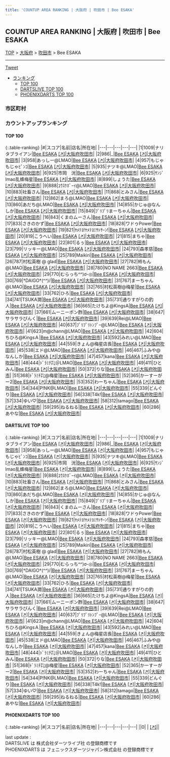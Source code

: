 ```yaml
---
title: 'COUNTUP AREA RANKING | 大阪府 | 吹田市 | Bee ESAKA'
---
```

## COUNTUP AREA RANKING | 大阪府 | 吹田市 | Bee ESAKA

[TOP](/darts/rank/) > [大阪府](/darts/rank/大阪府/) > [吹田市](/darts/rank/大阪府/吹田市/) > Bee ESAKA

___

<a href="https://twitter.com/share?ref_src=twsrc%5Etfw" data-text="COUNTUP AREA RANKING | 大阪府吹田市Bee ESAKA" class="twitter-share-button" data-hashtags="DARTSLIVE,PHOENIXDARTS,darts,ダーツ" data-show-count="false">Tweet</a>

* [ランキング](#カウントアップランキング)
    * [TOP 100](#top-100)
    * [DARTSLIVE TOP 100](#dartslive-top-100)
    * [PHOENIXDARTS TOP 100](#phoenixdarts-top-100)

### 市区町村

<ul>

</ul>

### カウントアップランキング

#### TOP 100



{:.table-ranking}
|#|スコア|名前|店名|所在地|
|---|---|---|---|---|
|1|1009|<span class="rank-name-dl">ナリタブライアン</span>|<a href="/darts/rank/shops/1cfbcce89b132ded0d9b047a20a7ba1e.html">Bee ESAKA</a> <a href="https://search.dartslive.com/jp/shop/1cfbcce89b132ded0d9b047a20a7ba1e">[↗]</a>|<a href="/darts/rank/大阪府/吹田市">大阪府吹田市</a>|
|2|986|<span class="rank-name-dl">_</span>|<a href="/darts/rank/shops/1cfbcce89b132ded0d9b047a20a7ba1e.html">Bee ESAKA</a> <a href="https://search.dartslive.com/jp/shop/1cfbcce89b132ded0d9b047a20a7ba1e">[↗]</a>|<a href="/darts/rank/大阪府/吹田市">大阪府吹田市</a>|
|3|958|<span class="rank-name-dl">あっしー@LMAO</span>|<a href="/darts/rank/shops/1cfbcce89b132ded0d9b047a20a7ba1e.html">Bee ESAKA</a> <a href="https://search.dartslive.com/jp/shop/1cfbcce89b132ded0d9b047a20a7ba1e">[↗]</a>|<a href="/darts/rank/大阪府/吹田市">大阪府吹田市</a>|
|4|957|<span class="rank-name-dl">もじゃもじゃﾋﾟﾝｺ</span>|<a href="/darts/rank/shops/1cfbcce89b132ded0d9b047a20a7ba1e.html">Bee ESAKA</a> <a href="https://search.dartslive.com/jp/shop/1cfbcce89b132ded0d9b047a20a7ba1e">[↗]</a>|<a href="/darts/rank/大阪府/吹田市">大阪府吹田市</a>|
|5|935|<span class="rank-name-dl">ナツキ@LMAO</span>|<a href="/darts/rank/shops/1cfbcce89b132ded0d9b047a20a7ba1e.html">Bee ESAKA</a> <a href="https://search.dartslive.com/jp/shop/1cfbcce89b132ded0d9b047a20a7ba1e">[↗]</a>|<a href="/darts/rank/大阪府/吹田市">大阪府吹田市</a>|
|6|925|<span class="rank-name-dl">市岡　洸</span>|<a href="/darts/rank/shops/1cfbcce89b132ded0d9b047a20a7ba1e.html">Bee ESAKA</a> <a href="https://search.dartslive.com/jp/shop/1cfbcce89b132ded0d9b047a20a7ba1e">[↗]</a>|<a href="/darts/rank/大阪府/吹田市">大阪府吹田市</a>|
|6|925|<span class="rank-name-dl">ｻﾝｼﾞlmao乱蜂梅星</span>|<a href="/darts/rank/shops/1cfbcce89b132ded0d9b047a20a7ba1e.html">Bee ESAKA</a> <a href="https://search.dartslive.com/jp/shop/1cfbcce89b132ded0d9b047a20a7ba1e">[↗]</a>|<a href="/darts/rank/大阪府/吹田市">大阪府吹田市</a>|
|8|899|<span class="rank-name-dl">しょうた</span>|<a href="/darts/rank/shops/1cfbcce89b132ded0d9b047a20a7ba1e.html">Bee ESAKA</a> <a href="https://search.dartslive.com/jp/shop/1cfbcce89b132ded0d9b047a20a7ba1e">[↗]</a>|<a href="/darts/rank/大阪府/吹田市">大阪府吹田市</a>|
|9|888|<span class="rank-name-dl">ﾕｳｽｹﾎﾞｰｲ@LMAO</span>|<a href="/darts/rank/shops/1cfbcce89b132ded0d9b047a20a7ba1e.html">Bee ESAKA</a> <a href="https://search.dartslive.com/jp/shop/1cfbcce89b132ded0d9b047a20a7ba1e">[↗]</a>|<a href="/darts/rank/大阪府/吹田市">大阪府吹田市</a>|
|10|883|<span class="rank-name-dl">社畜さん</span>|<a href="/darts/rank/shops/1cfbcce89b132ded0d9b047a20a7ba1e.html">Bee ESAKA</a> <a href="https://search.dartslive.com/jp/shop/1cfbcce89b132ded0d9b047a20a7ba1e">[↗]</a>|<a href="/darts/rank/大阪府/吹田市">大阪府吹田市</a>|
|11|868|<span class="rank-name-dl">とみさん</span>|<a href="/darts/rank/shops/1cfbcce89b132ded0d9b047a20a7ba1e.html">Bee ESAKA</a> <a href="https://search.dartslive.com/jp/shop/1cfbcce89b132ded0d9b047a20a7ba1e">[↗]</a>|<a href="/darts/rank/大阪府/吹田市">大阪府吹田市</a>|
|12|862|<span class="rank-name-dl">まろ@LMAO</span>|<a href="/darts/rank/shops/1cfbcce89b132ded0d9b047a20a7ba1e.html">Bee ESAKA</a> <a href="https://search.dartslive.com/jp/shop/1cfbcce89b132ded0d9b047a20a7ba1e">[↗]</a>|<a href="/darts/rank/大阪府/吹田市">大阪府吹田市</a>|
|13|860|<span class="rank-name-dl">あだち@LMAO</span>|<a href="/darts/rank/shops/1cfbcce89b132ded0d9b047a20a7ba1e.html">Bee ESAKA</a> <a href="https://search.dartslive.com/jp/shop/1cfbcce89b132ded0d9b047a20a7ba1e">[↗]</a>|<a href="/darts/rank/大阪府/吹田市">大阪府吹田市</a>|
|14|855|<span class="rank-name-dl">かじゅ@なんしか</span>|<a href="/darts/rank/shops/1cfbcce89b132ded0d9b047a20a7ba1e.html">Bee ESAKA</a> <a href="https://search.dartslive.com/jp/shop/1cfbcce89b132ded0d9b047a20a7ba1e">[↗]</a>|<a href="/darts/rank/大阪府/吹田市">大阪府吹田市</a>|
|15|849|<span class="rank-name-dl">ﾌﾟﾘﾌﾟﾘまーちゃん</span>|<a href="/darts/rank/shops/1cfbcce89b132ded0d9b047a20a7ba1e.html">Bee ESAKA</a> <a href="https://search.dartslive.com/jp/shop/1cfbcce89b132ded0d9b047a20a7ba1e">[↗]</a>|<a href="/darts/rank/大阪府/吹田市">大阪府吹田市</a>|
|16|843|<span class="rank-name-dl">くまのムーさん</span>|<a href="/darts/rank/shops/1cfbcce89b132ded0d9b047a20a7ba1e.html">Bee ESAKA</a> <a href="https://search.dartslive.com/jp/shop/1cfbcce89b132ded0d9b047a20a7ba1e">[↗]</a>|<a href="/darts/rank/大阪府/吹田市">大阪府吹田市</a>|
|17|833|<span class="rank-name-dl">さきのかず</span>|<a href="/darts/rank/shops/1cfbcce89b132ded0d9b047a20a7ba1e.html">Bee ESAKA</a> <a href="https://search.dartslive.com/jp/shop/1cfbcce89b132ded0d9b047a20a7ba1e">[↗]</a>|<a href="/darts/rank/大阪府/吹田市">大阪府吹田市</a>|
|18|828|<span class="rank-name-dl">ワドゥPower</span>|<a href="/darts/rank/shops/1cfbcce89b132ded0d9b047a20a7ba1e.html">Bee ESAKA</a> <a href="https://search.dartslive.com/jp/shop/1cfbcce89b132ded0d9b047a20a7ba1e">[↗]</a>|<a href="/darts/rank/大阪府/吹田市">大阪府吹田市</a>|
|19|821|<span class="rank-name-dl">ﾔﾒﾃﾖ!ﾔﾒﾃﾖﾐｻﾄｻｰﾝ!</span>|<a href="/darts/rank/shops/1cfbcce89b132ded0d9b047a20a7ba1e.html">Bee ESAKA</a> <a href="https://search.dartslive.com/jp/shop/1cfbcce89b132ded0d9b047a20a7ba1e">[↗]</a>|<a href="/darts/rank/大阪府/吹田市">大阪府吹田市</a>|
|20|819|<span class="rank-name-dl">こうへい</span>|<a href="/darts/rank/shops/1cfbcce89b132ded0d9b047a20a7ba1e.html">Bee ESAKA</a> <a href="https://search.dartslive.com/jp/shop/1cfbcce89b132ded0d9b047a20a7ba1e">[↗]</a>|<a href="/darts/rank/大阪府/吹田市">大阪府吹田市</a>|
|21|815|<span class="rank-name-dl">まちゃ</span>|<a href="/darts/rank/shops/1cfbcce89b132ded0d9b047a20a7ba1e.html">Bee ESAKA</a> <a href="https://search.dartslive.com/jp/shop/1cfbcce89b132ded0d9b047a20a7ba1e">[↗]</a>|<a href="/darts/rank/大阪府/吹田市">大阪府吹田市</a>|
|22|801|<span class="rank-name-dl">るぅ</span>|<a href="/darts/rank/shops/1cfbcce89b132ded0d9b047a20a7ba1e.html">Bee ESAKA</a> <a href="https://search.dartslive.com/jp/shop/1cfbcce89b132ded0d9b047a20a7ba1e">[↗]</a>|<a href="/darts/rank/大阪府/吹田市">大阪府吹田市</a>|
|23|799|<span class="rank-name-dl">リッキー@LMAO</span>|<a href="/darts/rank/shops/1cfbcce89b132ded0d9b047a20a7ba1e.html">Bee ESAKA</a> <a href="https://search.dartslive.com/jp/shop/1cfbcce89b132ded0d9b047a20a7ba1e">[↗]</a>|<a href="/darts/rank/大阪府/吹田市">大阪府吹田市</a>|
|24|793|<span class="rank-name-dl">森孝慈</span>|<a href="/darts/rank/shops/1cfbcce89b132ded0d9b047a20a7ba1e.html">Bee ESAKA</a> <a href="https://search.dartslive.com/jp/shop/1cfbcce89b132ded0d9b047a20a7ba1e">[↗]</a>|<a href="/darts/rank/大阪府/吹田市">大阪府吹田市</a>|
|25|789|<span class="rank-name-dl">Maikiri</span>|<a href="/darts/rank/shops/1cfbcce89b132ded0d9b047a20a7ba1e.html">Bee ESAKA</a> <a href="https://search.dartslive.com/jp/shop/1cfbcce89b132ded0d9b047a20a7ba1e">[↗]</a>|<a href="/darts/rank/大阪府/吹田市">大阪府吹田市</a>|
|26|787|<span class="rank-name-dl">村松英樹 @ glad</span>|<a href="/darts/rank/shops/1cfbcce89b132ded0d9b047a20a7ba1e.html">Bee ESAKA</a> <a href="https://search.dartslive.com/jp/shop/1cfbcce89b132ded0d9b047a20a7ba1e">[↗]</a>|<a href="/darts/rank/大阪府/吹田市">大阪府吹田市</a>|
|27|782|<span class="rank-name-dl">柿もん@LMAO</span>|<a href="/darts/rank/shops/1cfbcce89b132ded0d9b047a20a7ba1e.html">Bee ESAKA</a> <a href="https://search.dartslive.com/jp/shop/1cfbcce89b132ded0d9b047a20a7ba1e">[↗]</a>|<a href="/darts/rank/大阪府/吹田市">大阪府吹田市</a>|
|28|780|<span class="rank-name-dl">NO NAME 2663</span>|<a href="/darts/rank/shops/1cfbcce89b132ded0d9b047a20a7ba1e.html">Bee ESAKA</a> <a href="https://search.dartslive.com/jp/shop/1cfbcce89b132ded0d9b047a20a7ba1e">[↗]</a>|<a href="/darts/rank/大阪府/吹田市">大阪府吹田市</a>|
|29|770|<span class="rank-name-dl">むらっち^^)σ-◎</span>|<a href="/darts/rank/shops/1cfbcce89b132ded0d9b047a20a7ba1e.html">Bee ESAKA</a> <a href="https://search.dartslive.com/jp/shop/1cfbcce89b132ded0d9b047a20a7ba1e">[↗]</a>|<a href="/darts/rank/大阪府/吹田市">大阪府吹田市</a>|
|30|769|<span class="rank-name-dl">†DAIGO†(^^)/</span>|<a href="/darts/rank/shops/1cfbcce89b132ded0d9b047a20a7ba1e.html">Bee ESAKA</a> <a href="https://search.dartslive.com/jp/shop/1cfbcce89b132ded0d9b047a20a7ba1e">[↗]</a>|<a href="/darts/rank/大阪府/吹田市">大阪府吹田市</a>|
|31|767|<span class="rank-name-dl">まーちゃん@LMAO</span>|<a href="/darts/rank/shops/1cfbcce89b132ded0d9b047a20a7ba1e.html">Bee ESAKA</a> <a href="https://search.dartslive.com/jp/shop/1cfbcce89b132ded0d9b047a20a7ba1e">[↗]</a>|<a href="/darts/rank/大阪府/吹田市">大阪府吹田市</a>|
|32|765|<span class="rank-name-dl">村松英樹@梅星</span>|<a href="/darts/rank/shops/1cfbcce89b132ded0d9b047a20a7ba1e.html">Bee ESAKA</a> <a href="https://search.dartslive.com/jp/shop/1cfbcce89b132ded0d9b047a20a7ba1e">[↗]</a>|<a href="/darts/rank/大阪府/吹田市">大阪府吹田市</a>|
|33|762|<span class="rank-name-dl">ひろ</span>|<a href="/darts/rank/shops/1cfbcce89b132ded0d9b047a20a7ba1e.html">Bee ESAKA</a> <a href="https://search.dartslive.com/jp/shop/1cfbcce89b132ded0d9b047a20a7ba1e">[↗]</a>|<a href="/darts/rank/大阪府/吹田市">大阪府吹田市</a>|
|34|741|<span class="rank-name-dl">TSUKA潤</span>|<a href="/darts/rank/shops/1cfbcce89b132ded0d9b047a20a7ba1e.html">Bee ESAKA</a> <a href="https://search.dartslive.com/jp/shop/1cfbcce89b132ded0d9b047a20a7ba1e">[↗]</a>|<a href="/darts/rank/大阪府/吹田市">大阪府吹田市</a>|
|35|731|<span class="rank-name-dl">通りすがりの釣人</span>|<a href="/darts/rank/shops/1cfbcce89b132ded0d9b047a20a7ba1e.html">Bee ESAKA</a> <a href="https://search.dartslive.com/jp/shop/1cfbcce89b132ded0d9b047a20a7ba1e">[↗]</a>|<a href="/darts/rank/大阪府/吹田市">大阪府吹田市</a>|
|36|665|<span class="rank-name-dl">たけちよ@KingsA</span>|<a href="/darts/rank/shops/1cfbcce89b132ded0d9b047a20a7ba1e.html">Bee ESAKA</a> <a href="https://search.dartslive.com/jp/shop/1cfbcce89b132ded0d9b047a20a7ba1e">[↗]</a>|<a href="/darts/rank/大阪府/吹田市">大阪府吹田市</a>|
|37|661|<span class="rank-name-dl">ムーニーポン酢</span>|<a href="/darts/rank/shops/1cfbcce89b132ded0d9b047a20a7ba1e.html">Bee ESAKA</a> <a href="https://search.dartslive.com/jp/shop/1cfbcce89b132ded0d9b047a20a7ba1e">[↗]</a>|<a href="/darts/rank/大阪府/吹田市">大阪府吹田市</a>|
|38|647|<span class="rank-name-dl">サラサラぴんく</span>|<a href="/darts/rank/shops/1cfbcce89b132ded0d9b047a20a7ba1e.html">Bee ESAKA</a> <a href="https://search.dartslive.com/jp/shop/1cfbcce89b132ded0d9b047a20a7ba1e">[↗]</a>|<a href="/darts/rank/大阪府/吹田市">大阪府吹田市</a>|
|39|639|<span class="rank-name-dl">Rei@LMAO</span>|<a href="/darts/rank/shops/1cfbcce89b132ded0d9b047a20a7ba1e.html">Bee ESAKA</a> <a href="https://search.dartslive.com/jp/shop/1cfbcce89b132ded0d9b047a20a7ba1e">[↗]</a>|<a href="/darts/rank/大阪府/吹田市">大阪府吹田市</a>|
|40|637|<span class="rank-name-dl">ﾌﾟﾘﾌﾟﾘﾄﾝﾌﾟｰ@LMAO</span>|<a href="/darts/rank/shops/1cfbcce89b132ded0d9b047a20a7ba1e.html">Bee ESAKA</a> <a href="https://search.dartslive.com/jp/shop/1cfbcce89b132ded0d9b047a20a7ba1e">[↗]</a>|<a href="/darts/rank/大阪府/吹田市">大阪府吹田市</a>|
|41|623|<span class="rank-name-dl">m@chann@LMAO</span>|<a href="/darts/rank/shops/1cfbcce89b132ded0d9b047a20a7ba1e.html">Bee ESAKA</a> <a href="https://search.dartslive.com/jp/shop/1cfbcce89b132ded0d9b047a20a7ba1e">[↗]</a>|<a href="/darts/rank/大阪府/吹田市">大阪府吹田市</a>|
|42|604|<span class="rank-name-dl">ちひろ@KingsＡ</span>|<a href="/darts/rank/shops/1cfbcce89b132ded0d9b047a20a7ba1e.html">Bee ESAKA</a> <a href="https://search.dartslive.com/jp/shop/1cfbcce89b132ded0d9b047a20a7ba1e">[↗]</a>|<a href="/darts/rank/大阪府/吹田市">大阪府吹田市</a>|
|43|592|<span class="rank-name-dl">みれい@LMAO</span>|<a href="/darts/rank/shops/1cfbcce89b132ded0d9b047a20a7ba1e.html">Bee ESAKA</a> <a href="https://search.dartslive.com/jp/shop/1cfbcce89b132ded0d9b047a20a7ba1e">[↗]</a>|<a href="/darts/rank/大阪府/吹田市">大阪府吹田市</a>|
|44|559|<span class="rank-name-dl">きょん@梅星店長</span>|<a href="/darts/rank/shops/1cfbcce89b132ded0d9b047a20a7ba1e.html">Bee ESAKA</a> <a href="https://search.dartslive.com/jp/shop/1cfbcce89b132ded0d9b047a20a7ba1e">[↗]</a>|<a href="/darts/rank/大阪府/吹田市">大阪府吹田市</a>|
|45|538|<span class="rank-name-dl">エド@LMAO</span>|<a href="/darts/rank/shops/1cfbcce89b132ded0d9b047a20a7ba1e.html">Bee ESAKA</a> <a href="https://search.dartslive.com/jp/shop/1cfbcce89b132ded0d9b047a20a7ba1e">[↗]</a>|<a href="/darts/rank/大阪府/吹田市">大阪府吹田市</a>|
|46|467|<span class="rank-name-dl">ふみや@なんしか</span>|<a href="/darts/rank/shops/1cfbcce89b132ded0d9b047a20a7ba1e.html">Bee ESAKA</a> <a href="https://search.dartslive.com/jp/shop/1cfbcce89b132ded0d9b047a20a7ba1e">[↗]</a>|<a href="/darts/rank/大阪府/吹田市">大阪府吹田市</a>|
|47|457|<span class="rank-name-dl">kana</span>|<a href="/darts/rank/shops/1cfbcce89b132ded0d9b047a20a7ba1e.html">Bee ESAKA</a> <a href="https://search.dartslive.com/jp/shop/1cfbcce89b132ded0d9b047a20a7ba1e">[↗]</a>|<a href="/darts/rank/大阪府/吹田市">大阪府吹田市</a>|
|48|444|<span class="rank-name-dl">ﾄﾞﾗﾐﾁ㌠＠LMAO</span>|<a href="/darts/rank/shops/1cfbcce89b132ded0d9b047a20a7ba1e.html">Bee ESAKA</a> <a href="https://search.dartslive.com/jp/shop/1cfbcce89b132ded0d9b047a20a7ba1e">[↗]</a>|<a href="/darts/rank/大阪府/吹田市">大阪府吹田市</a>|
|49|411|<span class="rank-name-dl">ひとみん</span>|<a href="/darts/rank/shops/1cfbcce89b132ded0d9b047a20a7ba1e.html">Bee ESAKA</a> <a href="https://search.dartslive.com/jp/shop/1cfbcce89b132ded0d9b047a20a7ba1e">[↗]</a>|<a href="/darts/rank/大阪府/吹田市">大阪府吹田市</a>|
|50|372|<span class="rank-name-dl">りな</span>|<a href="/darts/rank/shops/1cfbcce89b132ded0d9b047a20a7ba1e.html">Bee ESAKA</a> <a href="https://search.dartslive.com/jp/shop/1cfbcce89b132ded0d9b047a20a7ba1e">[↗]</a>|<a href="/darts/rank/大阪府/吹田市">大阪府吹田市</a>|
|51|368|<span class="rank-name-dl">ﾄﾞﾗﾐﾁ㌠@梅星</span>|<a href="/darts/rank/shops/1cfbcce89b132ded0d9b047a20a7ba1e.html">Bee ESAKA</a> <a href="https://search.dartslive.com/jp/shop/1cfbcce89b132ded0d9b047a20a7ba1e">[↗]</a>|<a href="/darts/rank/大阪府/吹田市">大阪府吹田市</a>|
|52|365|<span class="rank-name-dl">かーすーがー2</span>|<a href="/darts/rank/shops/1cfbcce89b132ded0d9b047a20a7ba1e.html">Bee ESAKA</a> <a href="https://search.dartslive.com/jp/shop/1cfbcce89b132ded0d9b047a20a7ba1e">[↗]</a>|<a href="/darts/rank/大阪府/吹田市">大阪府吹田市</a>|
|53|352|<span class="rank-name-dl">わーちゃん</span>|<a href="/darts/rank/shops/1cfbcce89b132ded0d9b047a20a7ba1e.html">Bee ESAKA</a> <a href="https://search.dartslive.com/jp/shop/1cfbcce89b132ded0d9b047a20a7ba1e">[↗]</a>|<a href="/darts/rank/大阪府/吹田市">大阪府吹田市</a>|
|54|344|<span class="rank-name-dl">P!NK@LMAO</span>|<a href="/darts/rank/shops/1cfbcce89b132ded0d9b047a20a7ba1e.html">Bee ESAKA</a> <a href="https://search.dartslive.com/jp/shop/1cfbcce89b132ded0d9b047a20a7ba1e">[↗]</a>|<a href="/darts/rank/大阪府/吹田市">大阪府吹田市</a>|
|55|339|<span class="rank-name-dl">どんぐり</span>|<a href="/darts/rank/shops/1cfbcce89b132ded0d9b047a20a7ba1e.html">Bee ESAKA</a> <a href="https://search.dartslive.com/jp/shop/1cfbcce89b132ded0d9b047a20a7ba1e">[↗]</a>|<a href="/darts/rank/大阪府/吹田市">大阪府吹田市</a>|
|56|338|<span class="rank-name-dl">T4k!</span>|<a href="/darts/rank/shops/1cfbcce89b132ded0d9b047a20a7ba1e.html">Bee ESAKA</a> <a href="https://search.dartslive.com/jp/shop/1cfbcce89b132ded0d9b047a20a7ba1e">[↗]</a>|<a href="/darts/rank/大阪府/吹田市">大阪府吹田市</a>|
|57|334|<span class="rank-name-dl">ゆい♡</span>|<a href="/darts/rank/shops/1cfbcce89b132ded0d9b047a20a7ba1e.html">Bee ESAKA</a> <a href="https://search.dartslive.com/jp/shop/1cfbcce89b132ded0d9b047a20a7ba1e">[↗]</a>|<a href="/darts/rank/大阪府/吹田市">大阪府吹田市</a>|
|58|312|<span class="rank-name-dl">tamago</span>|<a href="/darts/rank/shops/1cfbcce89b132ded0d9b047a20a7ba1e.html">Bee ESAKA</a> <a href="https://search.dartslive.com/jp/shop/1cfbcce89b132ded0d9b047a20a7ba1e">[↗]</a>|<a href="/darts/rank/大阪府/吹田市">大阪府吹田市</a>|
|59|295|<span class="rank-name-dl">ねるねる</span>|<a href="/darts/rank/shops/1cfbcce89b132ded0d9b047a20a7ba1e.html">Bee ESAKA</a> <a href="https://search.dartslive.com/jp/shop/1cfbcce89b132ded0d9b047a20a7ba1e">[↗]</a>|<a href="/darts/rank/大阪府/吹田市">大阪府吹田市</a>|
|60|286|<span class="rank-name-dl">あやな</span>|<a href="/darts/rank/shops/1cfbcce89b132ded0d9b047a20a7ba1e.html">Bee ESAKA</a> <a href="https://search.dartslive.com/jp/shop/1cfbcce89b132ded0d9b047a20a7ba1e">[↗]</a>|<a href="/darts/rank/大阪府/吹田市">大阪府吹田市</a>|


#### DARTSLIVE TOP 100



{:.table-ranking}
|#|スコア|名前|店名|所在地|
|---|---|---|---|---|
|1|1009|<span class="rank-name-dl">ナリタブライアン</span>|<a href="/darts/rank/shops/1cfbcce89b132ded0d9b047a20a7ba1e.html">Bee ESAKA</a> <a href="https://search.dartslive.com/jp/shop/1cfbcce89b132ded0d9b047a20a7ba1e">[↗]</a>|<a href="/darts/rank/大阪府/吹田市">大阪府吹田市</a>|
|2|986|<span class="rank-name-dl">_</span>|<a href="/darts/rank/shops/1cfbcce89b132ded0d9b047a20a7ba1e.html">Bee ESAKA</a> <a href="https://search.dartslive.com/jp/shop/1cfbcce89b132ded0d9b047a20a7ba1e">[↗]</a>|<a href="/darts/rank/大阪府/吹田市">大阪府吹田市</a>|
|3|958|<span class="rank-name-dl">あっしー@LMAO</span>|<a href="/darts/rank/shops/1cfbcce89b132ded0d9b047a20a7ba1e.html">Bee ESAKA</a> <a href="https://search.dartslive.com/jp/shop/1cfbcce89b132ded0d9b047a20a7ba1e">[↗]</a>|<a href="/darts/rank/大阪府/吹田市">大阪府吹田市</a>|
|4|957|<span class="rank-name-dl">もじゃもじゃﾋﾟﾝｺ</span>|<a href="/darts/rank/shops/1cfbcce89b132ded0d9b047a20a7ba1e.html">Bee ESAKA</a> <a href="https://search.dartslive.com/jp/shop/1cfbcce89b132ded0d9b047a20a7ba1e">[↗]</a>|<a href="/darts/rank/大阪府/吹田市">大阪府吹田市</a>|
|5|935|<span class="rank-name-dl">ナツキ@LMAO</span>|<a href="/darts/rank/shops/1cfbcce89b132ded0d9b047a20a7ba1e.html">Bee ESAKA</a> <a href="https://search.dartslive.com/jp/shop/1cfbcce89b132ded0d9b047a20a7ba1e">[↗]</a>|<a href="/darts/rank/大阪府/吹田市">大阪府吹田市</a>|
|6|925|<span class="rank-name-dl">市岡　洸</span>|<a href="/darts/rank/shops/1cfbcce89b132ded0d9b047a20a7ba1e.html">Bee ESAKA</a> <a href="https://search.dartslive.com/jp/shop/1cfbcce89b132ded0d9b047a20a7ba1e">[↗]</a>|<a href="/darts/rank/大阪府/吹田市">大阪府吹田市</a>|
|6|925|<span class="rank-name-dl">ｻﾝｼﾞlmao乱蜂梅星</span>|<a href="/darts/rank/shops/1cfbcce89b132ded0d9b047a20a7ba1e.html">Bee ESAKA</a> <a href="https://search.dartslive.com/jp/shop/1cfbcce89b132ded0d9b047a20a7ba1e">[↗]</a>|<a href="/darts/rank/大阪府/吹田市">大阪府吹田市</a>|
|8|899|<span class="rank-name-dl">しょうた</span>|<a href="/darts/rank/shops/1cfbcce89b132ded0d9b047a20a7ba1e.html">Bee ESAKA</a> <a href="https://search.dartslive.com/jp/shop/1cfbcce89b132ded0d9b047a20a7ba1e">[↗]</a>|<a href="/darts/rank/大阪府/吹田市">大阪府吹田市</a>|
|9|888|<span class="rank-name-dl">ﾕｳｽｹﾎﾞｰｲ@LMAO</span>|<a href="/darts/rank/shops/1cfbcce89b132ded0d9b047a20a7ba1e.html">Bee ESAKA</a> <a href="https://search.dartslive.com/jp/shop/1cfbcce89b132ded0d9b047a20a7ba1e">[↗]</a>|<a href="/darts/rank/大阪府/吹田市">大阪府吹田市</a>|
|10|883|<span class="rank-name-dl">社畜さん</span>|<a href="/darts/rank/shops/1cfbcce89b132ded0d9b047a20a7ba1e.html">Bee ESAKA</a> <a href="https://search.dartslive.com/jp/shop/1cfbcce89b132ded0d9b047a20a7ba1e">[↗]</a>|<a href="/darts/rank/大阪府/吹田市">大阪府吹田市</a>|
|11|868|<span class="rank-name-dl">とみさん</span>|<a href="/darts/rank/shops/1cfbcce89b132ded0d9b047a20a7ba1e.html">Bee ESAKA</a> <a href="https://search.dartslive.com/jp/shop/1cfbcce89b132ded0d9b047a20a7ba1e">[↗]</a>|<a href="/darts/rank/大阪府/吹田市">大阪府吹田市</a>|
|12|862|<span class="rank-name-dl">まろ@LMAO</span>|<a href="/darts/rank/shops/1cfbcce89b132ded0d9b047a20a7ba1e.html">Bee ESAKA</a> <a href="https://search.dartslive.com/jp/shop/1cfbcce89b132ded0d9b047a20a7ba1e">[↗]</a>|<a href="/darts/rank/大阪府/吹田市">大阪府吹田市</a>|
|13|860|<span class="rank-name-dl">あだち@LMAO</span>|<a href="/darts/rank/shops/1cfbcce89b132ded0d9b047a20a7ba1e.html">Bee ESAKA</a> <a href="https://search.dartslive.com/jp/shop/1cfbcce89b132ded0d9b047a20a7ba1e">[↗]</a>|<a href="/darts/rank/大阪府/吹田市">大阪府吹田市</a>|
|14|855|<span class="rank-name-dl">かじゅ@なんしか</span>|<a href="/darts/rank/shops/1cfbcce89b132ded0d9b047a20a7ba1e.html">Bee ESAKA</a> <a href="https://search.dartslive.com/jp/shop/1cfbcce89b132ded0d9b047a20a7ba1e">[↗]</a>|<a href="/darts/rank/大阪府/吹田市">大阪府吹田市</a>|
|15|849|<span class="rank-name-dl">ﾌﾟﾘﾌﾟﾘまーちゃん</span>|<a href="/darts/rank/shops/1cfbcce89b132ded0d9b047a20a7ba1e.html">Bee ESAKA</a> <a href="https://search.dartslive.com/jp/shop/1cfbcce89b132ded0d9b047a20a7ba1e">[↗]</a>|<a href="/darts/rank/大阪府/吹田市">大阪府吹田市</a>|
|16|843|<span class="rank-name-dl">くまのムーさん</span>|<a href="/darts/rank/shops/1cfbcce89b132ded0d9b047a20a7ba1e.html">Bee ESAKA</a> <a href="https://search.dartslive.com/jp/shop/1cfbcce89b132ded0d9b047a20a7ba1e">[↗]</a>|<a href="/darts/rank/大阪府/吹田市">大阪府吹田市</a>|
|17|833|<span class="rank-name-dl">さきのかず</span>|<a href="/darts/rank/shops/1cfbcce89b132ded0d9b047a20a7ba1e.html">Bee ESAKA</a> <a href="https://search.dartslive.com/jp/shop/1cfbcce89b132ded0d9b047a20a7ba1e">[↗]</a>|<a href="/darts/rank/大阪府/吹田市">大阪府吹田市</a>|
|18|828|<span class="rank-name-dl">ワドゥPower</span>|<a href="/darts/rank/shops/1cfbcce89b132ded0d9b047a20a7ba1e.html">Bee ESAKA</a> <a href="https://search.dartslive.com/jp/shop/1cfbcce89b132ded0d9b047a20a7ba1e">[↗]</a>|<a href="/darts/rank/大阪府/吹田市">大阪府吹田市</a>|
|19|821|<span class="rank-name-dl">ﾔﾒﾃﾖ!ﾔﾒﾃﾖﾐｻﾄｻｰﾝ!</span>|<a href="/darts/rank/shops/1cfbcce89b132ded0d9b047a20a7ba1e.html">Bee ESAKA</a> <a href="https://search.dartslive.com/jp/shop/1cfbcce89b132ded0d9b047a20a7ba1e">[↗]</a>|<a href="/darts/rank/大阪府/吹田市">大阪府吹田市</a>|
|20|819|<span class="rank-name-dl">こうへい</span>|<a href="/darts/rank/shops/1cfbcce89b132ded0d9b047a20a7ba1e.html">Bee ESAKA</a> <a href="https://search.dartslive.com/jp/shop/1cfbcce89b132ded0d9b047a20a7ba1e">[↗]</a>|<a href="/darts/rank/大阪府/吹田市">大阪府吹田市</a>|
|21|815|<span class="rank-name-dl">まちゃ</span>|<a href="/darts/rank/shops/1cfbcce89b132ded0d9b047a20a7ba1e.html">Bee ESAKA</a> <a href="https://search.dartslive.com/jp/shop/1cfbcce89b132ded0d9b047a20a7ba1e">[↗]</a>|<a href="/darts/rank/大阪府/吹田市">大阪府吹田市</a>|
|22|801|<span class="rank-name-dl">るぅ</span>|<a href="/darts/rank/shops/1cfbcce89b132ded0d9b047a20a7ba1e.html">Bee ESAKA</a> <a href="https://search.dartslive.com/jp/shop/1cfbcce89b132ded0d9b047a20a7ba1e">[↗]</a>|<a href="/darts/rank/大阪府/吹田市">大阪府吹田市</a>|
|23|799|<span class="rank-name-dl">リッキー@LMAO</span>|<a href="/darts/rank/shops/1cfbcce89b132ded0d9b047a20a7ba1e.html">Bee ESAKA</a> <a href="https://search.dartslive.com/jp/shop/1cfbcce89b132ded0d9b047a20a7ba1e">[↗]</a>|<a href="/darts/rank/大阪府/吹田市">大阪府吹田市</a>|
|24|793|<span class="rank-name-dl">森孝慈</span>|<a href="/darts/rank/shops/1cfbcce89b132ded0d9b047a20a7ba1e.html">Bee ESAKA</a> <a href="https://search.dartslive.com/jp/shop/1cfbcce89b132ded0d9b047a20a7ba1e">[↗]</a>|<a href="/darts/rank/大阪府/吹田市">大阪府吹田市</a>|
|25|789|<span class="rank-name-dl">Maikiri</span>|<a href="/darts/rank/shops/1cfbcce89b132ded0d9b047a20a7ba1e.html">Bee ESAKA</a> <a href="https://search.dartslive.com/jp/shop/1cfbcce89b132ded0d9b047a20a7ba1e">[↗]</a>|<a href="/darts/rank/大阪府/吹田市">大阪府吹田市</a>|
|26|787|<span class="rank-name-dl">村松英樹 @ glad</span>|<a href="/darts/rank/shops/1cfbcce89b132ded0d9b047a20a7ba1e.html">Bee ESAKA</a> <a href="https://search.dartslive.com/jp/shop/1cfbcce89b132ded0d9b047a20a7ba1e">[↗]</a>|<a href="/darts/rank/大阪府/吹田市">大阪府吹田市</a>|
|27|782|<span class="rank-name-dl">柿もん@LMAO</span>|<a href="/darts/rank/shops/1cfbcce89b132ded0d9b047a20a7ba1e.html">Bee ESAKA</a> <a href="https://search.dartslive.com/jp/shop/1cfbcce89b132ded0d9b047a20a7ba1e">[↗]</a>|<a href="/darts/rank/大阪府/吹田市">大阪府吹田市</a>|
|28|780|<span class="rank-name-dl">NO NAME 2663</span>|<a href="/darts/rank/shops/1cfbcce89b132ded0d9b047a20a7ba1e.html">Bee ESAKA</a> <a href="https://search.dartslive.com/jp/shop/1cfbcce89b132ded0d9b047a20a7ba1e">[↗]</a>|<a href="/darts/rank/大阪府/吹田市">大阪府吹田市</a>|
|29|770|<span class="rank-name-dl">むらっち^^)σ-◎</span>|<a href="/darts/rank/shops/1cfbcce89b132ded0d9b047a20a7ba1e.html">Bee ESAKA</a> <a href="https://search.dartslive.com/jp/shop/1cfbcce89b132ded0d9b047a20a7ba1e">[↗]</a>|<a href="/darts/rank/大阪府/吹田市">大阪府吹田市</a>|
|30|769|<span class="rank-name-dl">†DAIGO†(^^)/</span>|<a href="/darts/rank/shops/1cfbcce89b132ded0d9b047a20a7ba1e.html">Bee ESAKA</a> <a href="https://search.dartslive.com/jp/shop/1cfbcce89b132ded0d9b047a20a7ba1e">[↗]</a>|<a href="/darts/rank/大阪府/吹田市">大阪府吹田市</a>|
|31|767|<span class="rank-name-dl">まーちゃん@LMAO</span>|<a href="/darts/rank/shops/1cfbcce89b132ded0d9b047a20a7ba1e.html">Bee ESAKA</a> <a href="https://search.dartslive.com/jp/shop/1cfbcce89b132ded0d9b047a20a7ba1e">[↗]</a>|<a href="/darts/rank/大阪府/吹田市">大阪府吹田市</a>|
|32|765|<span class="rank-name-dl">村松英樹@梅星</span>|<a href="/darts/rank/shops/1cfbcce89b132ded0d9b047a20a7ba1e.html">Bee ESAKA</a> <a href="https://search.dartslive.com/jp/shop/1cfbcce89b132ded0d9b047a20a7ba1e">[↗]</a>|<a href="/darts/rank/大阪府/吹田市">大阪府吹田市</a>|
|33|762|<span class="rank-name-dl">ひろ</span>|<a href="/darts/rank/shops/1cfbcce89b132ded0d9b047a20a7ba1e.html">Bee ESAKA</a> <a href="https://search.dartslive.com/jp/shop/1cfbcce89b132ded0d9b047a20a7ba1e">[↗]</a>|<a href="/darts/rank/大阪府/吹田市">大阪府吹田市</a>|
|34|741|<span class="rank-name-dl">TSUKA潤</span>|<a href="/darts/rank/shops/1cfbcce89b132ded0d9b047a20a7ba1e.html">Bee ESAKA</a> <a href="https://search.dartslive.com/jp/shop/1cfbcce89b132ded0d9b047a20a7ba1e">[↗]</a>|<a href="/darts/rank/大阪府/吹田市">大阪府吹田市</a>|
|35|731|<span class="rank-name-dl">通りすがりの釣人</span>|<a href="/darts/rank/shops/1cfbcce89b132ded0d9b047a20a7ba1e.html">Bee ESAKA</a> <a href="https://search.dartslive.com/jp/shop/1cfbcce89b132ded0d9b047a20a7ba1e">[↗]</a>|<a href="/darts/rank/大阪府/吹田市">大阪府吹田市</a>|
|36|665|<span class="rank-name-dl">たけちよ@KingsA</span>|<a href="/darts/rank/shops/1cfbcce89b132ded0d9b047a20a7ba1e.html">Bee ESAKA</a> <a href="https://search.dartslive.com/jp/shop/1cfbcce89b132ded0d9b047a20a7ba1e">[↗]</a>|<a href="/darts/rank/大阪府/吹田市">大阪府吹田市</a>|
|37|661|<span class="rank-name-dl">ムーニーポン酢</span>|<a href="/darts/rank/shops/1cfbcce89b132ded0d9b047a20a7ba1e.html">Bee ESAKA</a> <a href="https://search.dartslive.com/jp/shop/1cfbcce89b132ded0d9b047a20a7ba1e">[↗]</a>|<a href="/darts/rank/大阪府/吹田市">大阪府吹田市</a>|
|38|647|<span class="rank-name-dl">サラサラぴんく</span>|<a href="/darts/rank/shops/1cfbcce89b132ded0d9b047a20a7ba1e.html">Bee ESAKA</a> <a href="https://search.dartslive.com/jp/shop/1cfbcce89b132ded0d9b047a20a7ba1e">[↗]</a>|<a href="/darts/rank/大阪府/吹田市">大阪府吹田市</a>|
|39|639|<span class="rank-name-dl">Rei@LMAO</span>|<a href="/darts/rank/shops/1cfbcce89b132ded0d9b047a20a7ba1e.html">Bee ESAKA</a> <a href="https://search.dartslive.com/jp/shop/1cfbcce89b132ded0d9b047a20a7ba1e">[↗]</a>|<a href="/darts/rank/大阪府/吹田市">大阪府吹田市</a>|
|40|637|<span class="rank-name-dl">ﾌﾟﾘﾌﾟﾘﾄﾝﾌﾟｰ@LMAO</span>|<a href="/darts/rank/shops/1cfbcce89b132ded0d9b047a20a7ba1e.html">Bee ESAKA</a> <a href="https://search.dartslive.com/jp/shop/1cfbcce89b132ded0d9b047a20a7ba1e">[↗]</a>|<a href="/darts/rank/大阪府/吹田市">大阪府吹田市</a>|
|41|623|<span class="rank-name-dl">m@chann@LMAO</span>|<a href="/darts/rank/shops/1cfbcce89b132ded0d9b047a20a7ba1e.html">Bee ESAKA</a> <a href="https://search.dartslive.com/jp/shop/1cfbcce89b132ded0d9b047a20a7ba1e">[↗]</a>|<a href="/darts/rank/大阪府/吹田市">大阪府吹田市</a>|
|42|604|<span class="rank-name-dl">ちひろ@KingsＡ</span>|<a href="/darts/rank/shops/1cfbcce89b132ded0d9b047a20a7ba1e.html">Bee ESAKA</a> <a href="https://search.dartslive.com/jp/shop/1cfbcce89b132ded0d9b047a20a7ba1e">[↗]</a>|<a href="/darts/rank/大阪府/吹田市">大阪府吹田市</a>|
|43|592|<span class="rank-name-dl">みれい@LMAO</span>|<a href="/darts/rank/shops/1cfbcce89b132ded0d9b047a20a7ba1e.html">Bee ESAKA</a> <a href="https://search.dartslive.com/jp/shop/1cfbcce89b132ded0d9b047a20a7ba1e">[↗]</a>|<a href="/darts/rank/大阪府/吹田市">大阪府吹田市</a>|
|44|559|<span class="rank-name-dl">きょん@梅星店長</span>|<a href="/darts/rank/shops/1cfbcce89b132ded0d9b047a20a7ba1e.html">Bee ESAKA</a> <a href="https://search.dartslive.com/jp/shop/1cfbcce89b132ded0d9b047a20a7ba1e">[↗]</a>|<a href="/darts/rank/大阪府/吹田市">大阪府吹田市</a>|
|45|538|<span class="rank-name-dl">エド@LMAO</span>|<a href="/darts/rank/shops/1cfbcce89b132ded0d9b047a20a7ba1e.html">Bee ESAKA</a> <a href="https://search.dartslive.com/jp/shop/1cfbcce89b132ded0d9b047a20a7ba1e">[↗]</a>|<a href="/darts/rank/大阪府/吹田市">大阪府吹田市</a>|
|46|467|<span class="rank-name-dl">ふみや@なんしか</span>|<a href="/darts/rank/shops/1cfbcce89b132ded0d9b047a20a7ba1e.html">Bee ESAKA</a> <a href="https://search.dartslive.com/jp/shop/1cfbcce89b132ded0d9b047a20a7ba1e">[↗]</a>|<a href="/darts/rank/大阪府/吹田市">大阪府吹田市</a>|
|47|457|<span class="rank-name-dl">kana</span>|<a href="/darts/rank/shops/1cfbcce89b132ded0d9b047a20a7ba1e.html">Bee ESAKA</a> <a href="https://search.dartslive.com/jp/shop/1cfbcce89b132ded0d9b047a20a7ba1e">[↗]</a>|<a href="/darts/rank/大阪府/吹田市">大阪府吹田市</a>|
|48|444|<span class="rank-name-dl">ﾄﾞﾗﾐﾁ㌠＠LMAO</span>|<a href="/darts/rank/shops/1cfbcce89b132ded0d9b047a20a7ba1e.html">Bee ESAKA</a> <a href="https://search.dartslive.com/jp/shop/1cfbcce89b132ded0d9b047a20a7ba1e">[↗]</a>|<a href="/darts/rank/大阪府/吹田市">大阪府吹田市</a>|
|49|411|<span class="rank-name-dl">ひとみん</span>|<a href="/darts/rank/shops/1cfbcce89b132ded0d9b047a20a7ba1e.html">Bee ESAKA</a> <a href="https://search.dartslive.com/jp/shop/1cfbcce89b132ded0d9b047a20a7ba1e">[↗]</a>|<a href="/darts/rank/大阪府/吹田市">大阪府吹田市</a>|
|50|372|<span class="rank-name-dl">りな</span>|<a href="/darts/rank/shops/1cfbcce89b132ded0d9b047a20a7ba1e.html">Bee ESAKA</a> <a href="https://search.dartslive.com/jp/shop/1cfbcce89b132ded0d9b047a20a7ba1e">[↗]</a>|<a href="/darts/rank/大阪府/吹田市">大阪府吹田市</a>|
|51|368|<span class="rank-name-dl">ﾄﾞﾗﾐﾁ㌠@梅星</span>|<a href="/darts/rank/shops/1cfbcce89b132ded0d9b047a20a7ba1e.html">Bee ESAKA</a> <a href="https://search.dartslive.com/jp/shop/1cfbcce89b132ded0d9b047a20a7ba1e">[↗]</a>|<a href="/darts/rank/大阪府/吹田市">大阪府吹田市</a>|
|52|365|<span class="rank-name-dl">かーすーがー2</span>|<a href="/darts/rank/shops/1cfbcce89b132ded0d9b047a20a7ba1e.html">Bee ESAKA</a> <a href="https://search.dartslive.com/jp/shop/1cfbcce89b132ded0d9b047a20a7ba1e">[↗]</a>|<a href="/darts/rank/大阪府/吹田市">大阪府吹田市</a>|
|53|352|<span class="rank-name-dl">わーちゃん</span>|<a href="/darts/rank/shops/1cfbcce89b132ded0d9b047a20a7ba1e.html">Bee ESAKA</a> <a href="https://search.dartslive.com/jp/shop/1cfbcce89b132ded0d9b047a20a7ba1e">[↗]</a>|<a href="/darts/rank/大阪府/吹田市">大阪府吹田市</a>|
|54|344|<span class="rank-name-dl">P!NK@LMAO</span>|<a href="/darts/rank/shops/1cfbcce89b132ded0d9b047a20a7ba1e.html">Bee ESAKA</a> <a href="https://search.dartslive.com/jp/shop/1cfbcce89b132ded0d9b047a20a7ba1e">[↗]</a>|<a href="/darts/rank/大阪府/吹田市">大阪府吹田市</a>|
|55|339|<span class="rank-name-dl">どんぐり</span>|<a href="/darts/rank/shops/1cfbcce89b132ded0d9b047a20a7ba1e.html">Bee ESAKA</a> <a href="https://search.dartslive.com/jp/shop/1cfbcce89b132ded0d9b047a20a7ba1e">[↗]</a>|<a href="/darts/rank/大阪府/吹田市">大阪府吹田市</a>|
|56|338|<span class="rank-name-dl">T4k!</span>|<a href="/darts/rank/shops/1cfbcce89b132ded0d9b047a20a7ba1e.html">Bee ESAKA</a> <a href="https://search.dartslive.com/jp/shop/1cfbcce89b132ded0d9b047a20a7ba1e">[↗]</a>|<a href="/darts/rank/大阪府/吹田市">大阪府吹田市</a>|
|57|334|<span class="rank-name-dl">ゆい♡</span>|<a href="/darts/rank/shops/1cfbcce89b132ded0d9b047a20a7ba1e.html">Bee ESAKA</a> <a href="https://search.dartslive.com/jp/shop/1cfbcce89b132ded0d9b047a20a7ba1e">[↗]</a>|<a href="/darts/rank/大阪府/吹田市">大阪府吹田市</a>|
|58|312|<span class="rank-name-dl">tamago</span>|<a href="/darts/rank/shops/1cfbcce89b132ded0d9b047a20a7ba1e.html">Bee ESAKA</a> <a href="https://search.dartslive.com/jp/shop/1cfbcce89b132ded0d9b047a20a7ba1e">[↗]</a>|<a href="/darts/rank/大阪府/吹田市">大阪府吹田市</a>|
|59|295|<span class="rank-name-dl">ねるねる</span>|<a href="/darts/rank/shops/1cfbcce89b132ded0d9b047a20a7ba1e.html">Bee ESAKA</a> <a href="https://search.dartslive.com/jp/shop/1cfbcce89b132ded0d9b047a20a7ba1e">[↗]</a>|<a href="/darts/rank/大阪府/吹田市">大阪府吹田市</a>|
|60|286|<span class="rank-name-dl">あやな</span>|<a href="/darts/rank/shops/1cfbcce89b132ded0d9b047a20a7ba1e.html">Bee ESAKA</a> <a href="https://search.dartslive.com/jp/shop/1cfbcce89b132ded0d9b047a20a7ba1e">[↗]</a>|<a href="/darts/rank/大阪府/吹田市">大阪府吹田市</a>|


#### PHOENIXDARTS TOP 100



{:.table-ranking}
|#|スコア|名前|店名|所在地|
|---|---|---|---|---|
||0|<span class="rank-name-dl"> </span>|<a href="/darts/rank/shops/.html"></a> <a href="">[↗]</a>|<a href="/darts/rank//"></a>|


<div class="footer border-top border-gray-light mt-5 pt-3 text-right text-gray">
    last update : <span style="font-weight: italic" id="foot_last_modified"></span><br />
    DARTSLIVE は 株式会社ダーツライブ社 の登録商標です<br />
    PHOENIXDARTS は フェニックスダーツジャパン株式会社 の登録商標です<br />
</div>

<script src="https://cdnjs.cloudflare.com/ajax/libs/jquery.tablesorter/2.31.3/js/jquery.tablesorter.min.js" integrity="sha512-qzgd5cYSZcosqpzpn7zF2ZId8f/8CHmFKZ8j7mU4OUXTNRd5g+ZHBPsgKEwoqxCtdQvExE5LprwwPAgoicguNg==" crossorigin="anonymous" referrerpolicy="no-referrer"></script>
<link rel="stylesheet" href="https://cdnjs.cloudflare.com/ajax/libs/jquery.tablesorter/2.31.3/css/theme.default.min.css" integrity="sha512-wghhOJkjQX0Lh3NSWvNKeZ0ZpNn+SPVXX1Qyc9OCaogADktxrBiBdKGDoqVUOyhStvMBmJQ8ZdMHiR3wuEq8+w==" crossorigin="anonymous" referrerpolicy="no-referrer" />
<script>
$(function() {
    $(".table-ranking").tablesorter({sortList:[[0, 0]]});
    $("#foot_last_modified").text(formatDate(new Date(document.lastModified), 'yyyy-MM-dd HH:mm:ss'));
});
</script>

<script async src="https://platform.twitter.com/widgets.js" charset="utf-8"></script>
